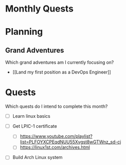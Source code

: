 # Monthly Quests

# Planning

## Grand Adventures

Which grand adventures am I currently focusing on?

- [[Land my first position as a DevOps Engineer]]

# Quests

Which quests do I intend to complete this month?

- [ ] Learn linux basics
- [ ] Get LPIC-1 certificate
	- [ ] https://www.youtube.com/playlist?list=PLFOYXCPEqdNUU55Xvgst8wGTWnz_sd-cj
	- [ ] https://linux1st.com/archives.html
- [ ] Build Arch Linux system




